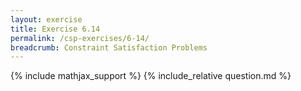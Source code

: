 ```yaml
---
layout: exercise
title: Exercise 6.14
permalink: /csp-exercises/6-14/
breadcrumb: Constraint Satisfaction Problems
---
```


{% include mathjax_support %}
{% include_relative question.md %}

